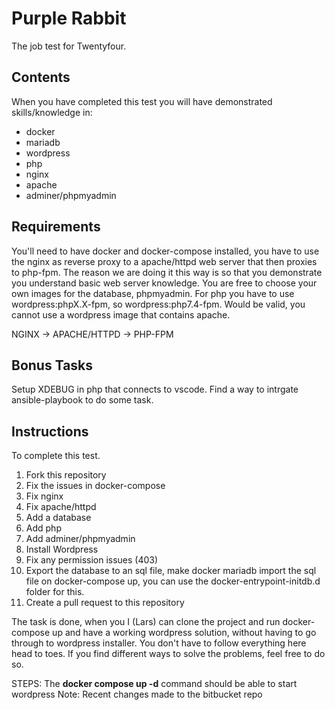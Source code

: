 # Purple Rabbit

The job test for Twentyfour.

## Contents

When you have completed this test you will have demonstrated skills/knowledge in:

- docker
- mariadb
- wordpress
- php
- nginx
- apache
- adminer/phpmyadmin

## Requirements

You'll need to have docker and docker-compose installed, you have to use the nginx as reverse proxy to a apache/httpd web server that then proxies to php-fpm. The reason we are doing it this way is so that you demonstrate you understand basic web server knowledge. You are free to choose your own images for the database, phpmyadmin. For php you have to use wordpress:phpX.X-fpm, so wordpress:php7.4-fpm. Would be valid, you cannot use a wordpress image that contains apache.

NGINX -> APACHE/HTTPD -> PHP-FPM

## Bonus Tasks

Setup XDEBUG in php that connects to vscode.
Find a way to intrgate ansible-playbook to do some task.

## Instructions

To complete this test.

1. Fork this repository
2. Fix the issues in docker-compose
3. Fix nginx
4. Fix apache/httpd
5. Add a database
6. Add php
7. Add adminer/phpmyadmin
8. Install Wordpress
9. Fix any permission issues (403)
10. Export the database to an sql file, make docker mariadb import the sql file on docker-compose up, you can use the docker-entrypoint-initdb.d folder for this. 
11. Create a pull request to this repository

The task is done, when you I (Lars) can clone the project and run docker-compose up and have a working wordpress solution, without having to go through to wordpress installer. You don't have to follow everything here head to toes. If you find different ways to solve the problems, feel free to do so.

STEPS:
The **docker compose up -d** command should be able to start wordpress
Note: Recent changes made to the bitbucket repo
